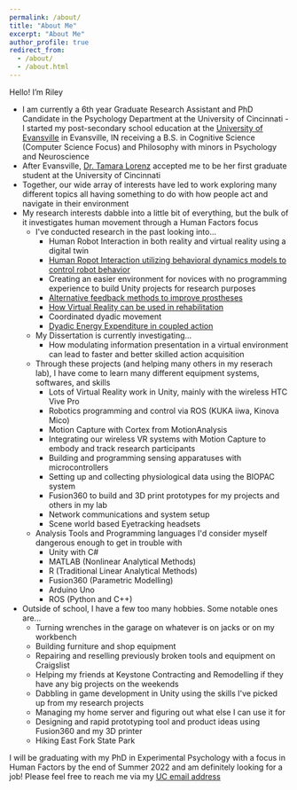 ```yaml
---
permalink: /about/
title: "About Me"
excerpt: "About Me"
author_profile: true
redirect_from: 
  - /about/
  - /about.html
---
```


Hello! I’m Riley
- I am currently a 6th year Graduate Research Assistant and PhD Candidate in the Psychology Department at the University of Cincinnati
-I started my post-secondary school education at the [University of Evansville](evansville.edu) in Evansville, IN receiving a B.S. in Cognitive Science (Computer Science Focus) and Philosophy with minors in Psychology and Neuroscience
- After Evansville, [Dr. Tamara Lorenz](https://researchdirectory.uc.edu/p/lorenztr) accepted me to be her first graduate student at the University of Cincinnati
- Together, our wide array of interests have led to work exploring many different topics all having something to do with how people act and navigate in their environment
- My research interests dabble into a little bit of everything, but the bulk of it investigates human movement through a Human Factors focus
  - I've conducted research in the past looking into...
    - Human Robot Interaction in both reality and virtual reality using a digital twin
    - [Human Ropot Interaction utilizing behavioral dynamics models to control robot behavior](https://doi.org/10.1145/3173386.3177022)
    - Creating an easier environment for novices with no programming experience to build Unity projects for research purposes
    - [Alternative feedback methods to improve prostheses](https://www.frontiersin.org/articles/10.3389/fnbot.2021.662397/full)
    - [How Virtual Reality can be used in rehabilitation](https://apta.confex.com/apta/csm2022/meetingapp.cgi/Paper/32278)
    - Coordinated dyadic movement
    - [Dyadic Energy Expenditure in coupled action](https://etd.ohiolink.edu/apexprod/rws_olink/r/1501/10?clear=10&p10_accession_num=ucin157106195472375)
  - My Dissertation is currently investigating...
    - How modulating information presentation in a virtual environment can lead to faster and better skilled action acquisition
  - Through these projects (and helping many others in my reserach lab), I have come to learn many different equipment systems, softwares, and skills
    - Lots of Virtual Reality work in Unity, mainly with the wireless HTC Vive Pro
    - Robotics programming and control via ROS (KUKA iiwa, Kinova Mico)
    - Motion Capture with Cortex from MotionAnalysis
    - Integrating our wireless VR systems with Motion Capture to embody and track research participants
    - Building and programming sensing apparatuses with microcontrollers 
    - Setting up and collecting physiological data using the BIOPAC system
    - Fusion360 to build and 3D print prototypes for my projects and others in my lab
    - Network communications and system setup
    - Scene world based Eyetracking headsets
  - Analysis Tools and Programming languages I'd consider myself dangerous enough to get in trouble with
    - Unity with C#
    - MATLAB (Nonlinear Analytical Methods)
    - R (Traditional Linear Analytical Methods)
    - Fusion360 (Parametric Modelling)
    - Arduino Uno
    - ROS (Python and C++)
- Outside of school, I have a few too many hobbies. Some notable ones are...
  - Turning wrenches in the garage on whatever is on jacks or on my workbench
  - Building furniture and shop equipment
  - Repairing and reselling previously broken tools and equipment on Craigslist
  - Helping my friends at Keystone Contracting and Remodelling if they have any big projects on the weekends
  - Dabbling in game development in Unity using the skills I've picked up from my research projects
  - Managing my home server and figuring out what else I can use it for
  - Designing and rapid prototyping tool and product ideas using Fusion360 and my 3D printer
  - Hiking East Fork State Park

I will be graduating with my PhD in Experimental Psychology with a focus in Human Factors by the end of Summer 2022 and am definitely looking for a job!
Please feel free to reach me via my [UC email address](mayrry@mail.uc.edu)

